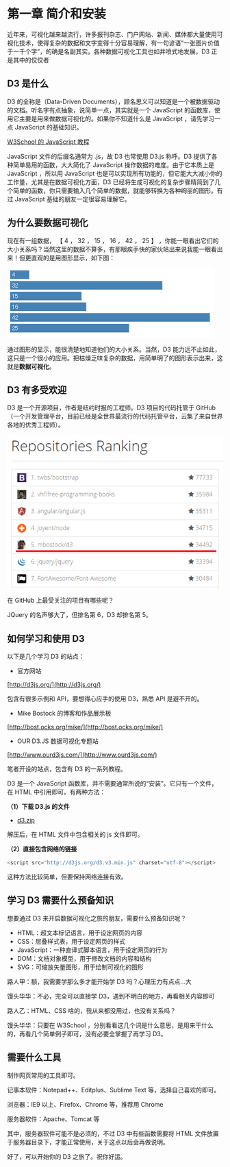 # 第一章 简介和安装

近年来，可视化越来越流行，许多报刊杂志、门户网站、新闻、媒体都大量使用可视化技术，使得复杂的数据和文字变得十分容易理解，有一句谚语“一张图片价值于一千个字”，的确是名副其实。各种数据可视化工具也如井喷式地发展，D3 正是其中的佼佼者

## D3 是什么

D3 的全称是（Data-Driven Documents），顾名思义可以知道是一个被数据驱动的文档。听名字有点抽象，说简单一点，其实就是一个 JavaScript 的函数库，使用它主要是用来做数据可视化的。如果你不知道什么是 JavaScript ，请先学习一点 JavaScript 的基础知识。

[W3School 的 JavaScript 教程](http://www.w3school.com.cn/js/)

JavaScript 文件的后缀名通常为 .js，故 D3 也常使用 D3.js 称呼。D3 提供了各种简单易用的函数，大大简化了 JavaScript 操作数据的难度。由于它本质上是 JavaScript ，所以用 JavaScript 也是可以实现所有功能的，但它能大大减小你的工作量，尤其是在数据可视化方面，D3 已经将生成可视化的复杂步骤精简到了几个简单的函数，你只需要输入几个简单的数据，就能够转换为各种绚丽的图形。有过 JavaScript 基础的朋友一定很容易理解它。

## 为什么要数据可视化

现在有一组数据， 【  4 ， 32 ， 15 ， 16 ， 42 ， 25   】 ，你能一眼看出它们的大小关系吗？当然这里的数据不算多，有那眼疾手快的家伙站出来说我能一眼看出来！但更直观的是用图形显示，如下图：

![柱形图](./images/intro-1.png)

通过图形的显示，能很清楚地知道他们的大小关系。当然，D3 能力远不止如此，这只是一个很小的应用。把枯燥乏味复杂的数据，用简单明了的图形表示出来，这就是**数据可视化**。

## D3 有多受欢迎

D3 是一个开源项目，作者是纽约时报的工程师。D3 项目的代码托管于 GitHub（一个开发管理平台，目前已经是全世界最流行的代码托管平台，云集了来自世界各地的优秀工程师）。

![Github仓库排名](./images/intro-2.png)

在 GitHub 上最受关注的项目有哪些呢？

JQuery 的名声够大了，但排名第 6，D3 却排名第 5。

## 如何学习和使用 D3

以下是几个学习 D3 的站点：
 
 - 官方网站

[http://d3js.org/](http://d3js.org/)  

包含有很多示例和 API，要想得心应手的使用 D3，熟悉 API 是避不开的。
 
- Mike Bostock 的博客和作品展示板

[http://bost.ocks.org/mike/](http://bost.ocks.org/mike/) 

 - OUR D3.JS 数据可视化专题站

[http://www.ourd3js.com/](http://www.ourd3js.com/)

笔者开设的站点，包含有 D3 的一系列教程。

D3 是一个 JavaScript 函数库，并不需要通常所说的“安装”。它只有一个文件，在 HTML 中引用即可。有两种方法：

**（1）下载 D3.js 的文件**

- [d3.zip](https://github.com/mbostock/d3/releases/download/v3.4.8/d3.zip)

解压后，在 HTML 文件中包含相关的 js 文件即可。

**（2）直接包含网络的链接**

```javascript
<script src="http://d3js.org/d3.v3.min.js" charset="utf-8"></script>
```

这种方法比较简单，但要保持网络连接有效。

## 学习 D3 需要什么预备知识

想要通过 D3 来开启数据可视化之旅的朋友，需要什么预备知识呢？

- HTML：超文本标记语言，用于设定网页的内容
- CSS：层叠样式表，用于设定网页的样式
- JavaScript：一种直译式脚本语言，用于设定网页的行为
- DOM：文档对象模型，用于修改文档的内容和结构
- SVG：可缩放矢量图形，用于绘制可视化的图形

路人甲：额，我需要学那么多才能开始学 D3 吗？心理压力有点点...大

馒头华华：不必，完全可以直接学 D3，遇到不明白的地方，再看相关内容即可

路人乙：HTML、CSS 啥的，我从来都没用过，也没有关系吗？

馒头华华：只要在 W3School ，分别看看这几个词是什么意思，是用来干什么的，再看几个简单例子即可，没有必要全掌握了再学习 D3。

## 需要什么工具

制作网页常用的工具即可。

记事本软件：Notepad++、Editplus、Sublime Text 等，选择自己喜欢的即可。

浏览器：IE9 以上、Firefox、Chrome 等，推荐用 Chrome

服务器软件：Apache、Tomcat 等

其中，服务器软件可能不是必须的，不过 D3 中有些函数需要将 HTML 文件放置于服务器目录下，才能正常使用，关于这点以后会再做说明。


好了，可以开始你的 D3 之旅了。祝你好运。